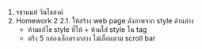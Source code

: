    1. รชานนท์ วินไธสงค์
   2. Homework 2 
    2.1. ให้สร้าง web page ดังภาพจาก style ด้านล่าง
        - ห้ามแก้ไข style ที่ให้ + ห้ามใส่ style ใน tag 
        - ตรึง 5 กล่องเล็กตรงกลาง ไม่เลื่อนตาม scroll bar